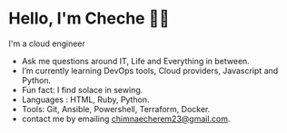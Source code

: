 # Hello, I'm Cheche 👋🏾
I'm a cloud engineer

- Ask me questions around IT, Life and Everything in between.
- I’m currently learning DevOps tools, Cloud providers, Javascript and Python.
- Fun fact: I find solace in sewing.
- Languages : HTML, Ruby, Python.
- Tools: Git, Ansible, Powershell, Terraform, Docker.
- contact me by emailing chimnaecherem23@gmail.com.
